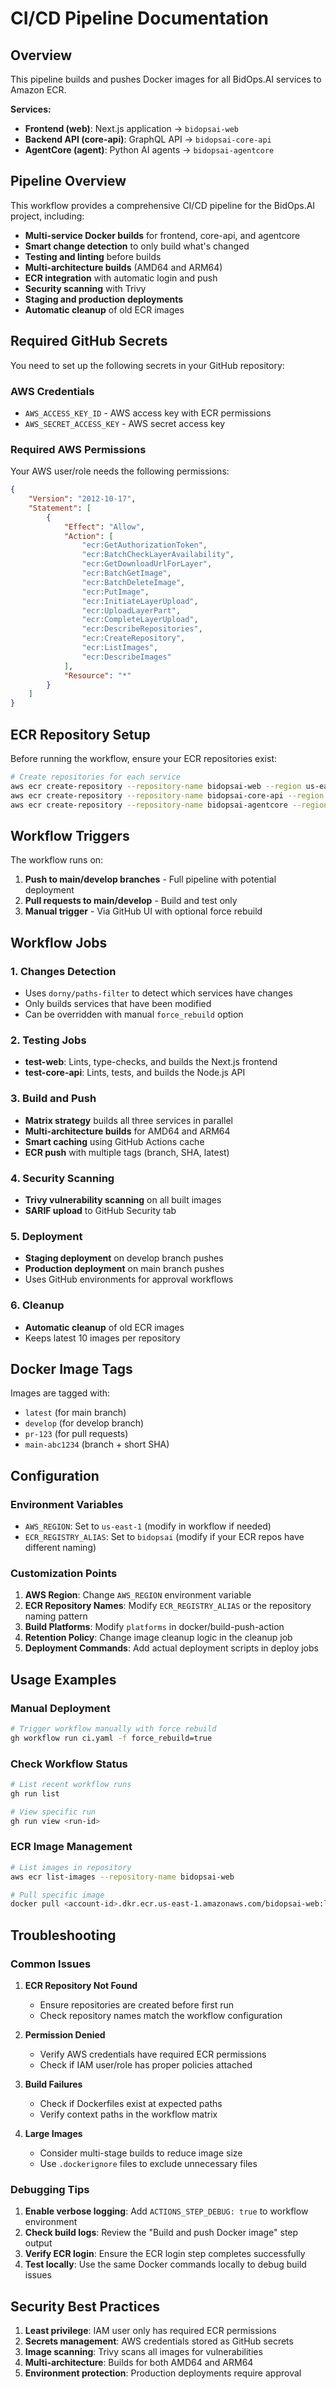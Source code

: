 # CI/CD Pipeline Documentation

## Overview

This pipeline builds and pushes Docker images for all BidOps.AI services to Amazon ECR.

**Services:**
- **Frontend (web)**: Next.js application → `bidopsai-web`
- **Backend API (core-api)**: GraphQL API → `bidopsai-core-api`
- **AgentCore (agent)**: Python AI agents → `bidopsai-agentcore`

## Pipeline Overview

This workflow provides a comprehensive CI/CD pipeline for the BidOps.AI project, including:

- **Multi-service Docker builds** for frontend, core-api, and agentcore
- **Smart change detection** to only build what's changed
- **Testing and linting** before builds
- **Multi-architecture builds** (AMD64 and ARM64)
- **ECR integration** with automatic login and push
- **Security scanning** with Trivy
- **Staging and production deployments**
- **Automatic cleanup** of old ECR images

## Required GitHub Secrets

You need to set up the following secrets in your GitHub repository:

### AWS Credentials
- `AWS_ACCESS_KEY_ID` - AWS access key with ECR permissions
- `AWS_SECRET_ACCESS_KEY` - AWS secret access key

### Required AWS Permissions

Your AWS user/role needs the following permissions:

```json
{
    "Version": "2012-10-17",
    "Statement": [
        {
            "Effect": "Allow",
            "Action": [
                "ecr:GetAuthorizationToken",
                "ecr:BatchCheckLayerAvailability",
                "ecr:GetDownloadUrlForLayer",
                "ecr:BatchGetImage",
                "ecr:BatchDeleteImage",
                "ecr:PutImage",
                "ecr:InitiateLayerUpload",
                "ecr:UploadLayerPart",
                "ecr:CompleteLayerUpload",
                "ecr:DescribeRepositories",
                "ecr:CreateRepository",
                "ecr:ListImages",
                "ecr:DescribeImages"
            ],
            "Resource": "*"
        }
    ]
}
```

## ECR Repository Setup

Before running the workflow, ensure your ECR repositories exist:

```bash
# Create repositories for each service
aws ecr create-repository --repository-name bidopsai-web --region us-east-1
aws ecr create-repository --repository-name bidopsai-core-api --region us-east-1
aws ecr create-repository --repository-name bidopsai-agentcore --region us-east-1
```

## Workflow Triggers

The workflow runs on:

1. **Push to main/develop branches** - Full pipeline with potential deployment
2. **Pull requests to main/develop** - Build and test only
3. **Manual trigger** - Via GitHub UI with optional force rebuild

## Workflow Jobs

### 1. Changes Detection
- Uses `dorny/paths-filter` to detect which services have changes
- Only builds services that have been modified
- Can be overridden with manual `force_rebuild` option

### 2. Testing Jobs
- **test-web**: Lints, type-checks, and builds the Next.js frontend
- **test-core-api**: Lints, tests, and builds the Node.js API

### 3. Build and Push
- **Matrix strategy** builds all three services in parallel
- **Multi-architecture builds** for AMD64 and ARM64
- **Smart caching** using GitHub Actions cache
- **ECR push** with multiple tags (branch, SHA, latest)

### 4. Security Scanning
- **Trivy vulnerability scanning** on all built images
- **SARIF upload** to GitHub Security tab

### 5. Deployment
- **Staging deployment** on develop branch pushes
- **Production deployment** on main branch pushes
- Uses GitHub environments for approval workflows

### 6. Cleanup
- **Automatic cleanup** of old ECR images
- Keeps latest 10 images per repository

## Docker Image Tags

Images are tagged with:
- `latest` (for main branch)
- `develop` (for develop branch)
- `pr-123` (for pull requests)
- `main-abc1234` (branch + short SHA)

## Configuration

### Environment Variables
- `AWS_REGION`: Set to `us-east-1` (modify in workflow if needed)
- `ECR_REGISTRY_ALIAS`: Set to `bidopsai` (modify if your ECR repos have different naming)

### Customization Points

1. **AWS Region**: Change `AWS_REGION` environment variable
2. **ECR Repository Names**: Modify `ECR_REGISTRY_ALIAS` or the repository naming pattern
3. **Build Platforms**: Modify `platforms` in docker/build-push-action
4. **Retention Policy**: Change image cleanup logic in the cleanup job
5. **Deployment Commands**: Add actual deployment scripts in deploy jobs

## Usage Examples

### Manual Deployment
```bash
# Trigger workflow manually with force rebuild
gh workflow run ci.yaml -f force_rebuild=true
```

### Check Workflow Status
```bash
# List recent workflow runs
gh run list

# View specific run
gh run view <run-id>
```

### ECR Image Management
```bash
# List images in repository
aws ecr list-images --repository-name bidopsai-web

# Pull specific image
docker pull <account-id>.dkr.ecr.us-east-1.amazonaws.com/bidopsai-web:latest
```

## Troubleshooting

### Common Issues

1. **ECR Repository Not Found**
   - Ensure repositories are created before first run
   - Check repository names match the workflow configuration

2. **Permission Denied**
   - Verify AWS credentials have required ECR permissions
   - Check if IAM user/role has proper policies attached

3. **Build Failures**
   - Check if Dockerfiles exist at expected paths
   - Verify context paths in the workflow matrix

4. **Large Images**
   - Consider multi-stage builds to reduce image size
   - Use `.dockerignore` files to exclude unnecessary files

### Debugging Tips

1. **Enable verbose logging**: Add `ACTIONS_STEP_DEBUG: true` to workflow environment
2. **Check build logs**: Review the "Build and push Docker image" step output
3. **Verify ECR login**: Ensure the ECR login step completes successfully
4. **Test locally**: Use the same Docker commands locally to debug build issues

## Security Best Practices

1. **Least privilege**: IAM user only has required ECR permissions
2. **Secrets management**: AWS credentials stored as GitHub secrets
3. **Image scanning**: Trivy scans all images for vulnerabilities
4. **Multi-architecture**: Builds for both AMD64 and ARM64
5. **Environment protection**: Production deployments require approval